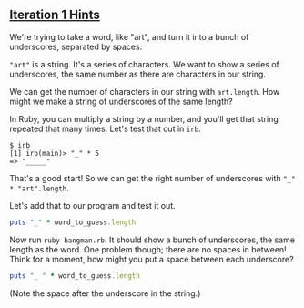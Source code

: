 [Iteration 1 Hints](#1)
----

We're trying to take a word, like "art", and turn it into a bunch of underscores, separated by spaces.

`"art"` is a string. It's a series of characters. We want to show a series of underscores, the same number as there are characters in our string.

We can get the number of characters in our string with `art.length`. How might we make a string of underscores of the same length?

In Ruby, you can multiply a string by a number, and you'll get that string repeated that many times. Let's test that out in `irb`.

```
$ irb
[1] irb(main)> "_" * 5
=> "_____"
```

That's a good start! So we can get the right number of underscores with `"_" * "art".length`.

Let's add that to our program and test it out.

```ruby
puts "_" * word_to_guess.length
```

Now run `ruby hangman.rb`. It should show a bunch of underscores, the same length as the word. One problem though; there are no spaces in between! Think for a moment, how might you put a space between each underscore?


```ruby
puts "_ " * word_to_guess.length
```
(Note the space after the underscore in the string.)
